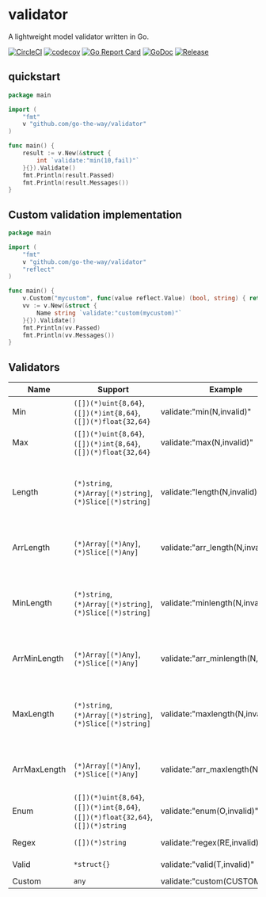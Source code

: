 # validator

A lightweight model validator written in Go.

[![CircleCI](https://circleci.com/gh/go-the-way/validator/tree/main.svg?style=shield)](https://circleci.com/gh/go-the-way/validator/tree/main)
[![codecov](https://codecov.io/gh/go-the-way/validator/branch/main/graph/badge.svg?token=8MAR3J959H)](https://codecov.io/gh/go-the-way/validator)
[![Go Report Card](https://goreportcard.com/badge/github.com/go-the-way/validator)](https://goreportcard.com/report/github.com/go-the-way/validator)
[![GoDoc](https://pkg.go.dev/badge/github.com/go-the-way/validator?status.svg)](https://pkg.go.dev/github.com/go-the-way/validator?tab=doc)
[![Release](https://img.shields.io/github/release/go-the-way/validator.svg?style=flat-square)](https://github.com/go-the-way/validator/releases)

## quickstart

```go
package main

import (
	"fmt"
	v "github.com/go-the-way/validator"
)

func main() {
	result := v.New(&struct {
		int `validate:"min(10,fail)"`
	}{}).Validate()
	fmt.Println(result.Passed)
	fmt.Println(result.Messages())
}
```

## Custom validation implementation

```go
package main

import (
	"fmt"
	v "github.com/go-the-way/validator"
	"reflect"
)

func main() {
	v.Custom("mycustom", func(value reflect.Value) (bool, string) { return false, "mycustom validation." })
	vv := v.New(&struct {
		Name string `validate:"custom(mycustom)"`
	}{}).Validate()
	fmt.Println(vv.Passed)
	fmt.Println(vv.Messages())
}
```

## Validators

| Name         | Support                                                                         | Example                             | Description                                                                                                                      |
|--------------|---------------------------------------------------------------------------------|-------------------------------------|----------------------------------------------------------------------------------------------------------------------------------|
| Min          | `([])(*)uint{8,64}`, `([])(*)int{8,64}`, `([])(*)float{32,64}`                  | validate:"min(N,invalid)"           | `Every value` must be `>= N`                                                                                                     |
| Max          | `([])(*)uint{8,64}`, `([])(*)int{8,64}`, `([])(*)float{32,64}`                  | validate:"max(N,invalid)"           | `Every value` must be `<= N`                                                                                                     |
| Length       | `(*)string`, `(*)Array[(*)string]`, `(*)Slice[(*)string]`                       | validate:"length(N,invalid)"        | `(*)string`: `Value's Len` must be `== N`<br/>`(*)Array[(*)string]` or `(*)Slice[(*)string]`: `Every Value's Len` must be `== N` |
| ArrLength    | `(*)Array[(*)Any]`, `(*)Slice[(*)Any]`                                          | validate:"arr_length(N,invalid)"    | `(*)Array[(*)Any]` or `(*)Slice[(*)Any]`: `Array` or `Slice's Len` must be `== N`                                                |
| MinLength    | `(*)string`, `(*)Array[(*)string]`, `(*)Slice[(*)string]`                       | validate:"minlength(N,invalid)"     | `(*)string`: `Value's Len` must be `>= N`<br/>`(*)Array[(*)string]` or `(*)Slice[(*)string]`: `Every Value's Len` must be `>= N` |
| ArrMinLength | `(*)Array[(*)Any]`, `(*)Slice[(*)Any]`                                          | validate:"arr_minlength(N,invalid)" | `(*)Array[(*)Any]` or `(*)Slice[(*)Any]`: `Array` or `Slice's Len` must be `>= N`                                                |
| MaxLength    | `(*)string`, `(*)Array[(*)string]`, `(*)Slice[(*)string]`                       | validate:"maxlength(N,invalid)"     | `(*)string`: `Value's Len` must be `<= N`<br/>`(*)Array[(*)string]` or `(*)Slice[(*)string]`: `Every Value's Len` must be `<= N` |
| ArrMaxLength | `(*)Array[(*)Any]`, `(*)Slice[(*)Any]`                                          | validate:"arr_maxlength(N,invalid)" | `(*)Array[(*)Any]` or `(*)Slice[(*)Any]`: `Array` or `Slice's Len` must be `<= N`                                                |
| Enum         | `([])(*)uint{8,64}`, `([])(*)int{8,64}`, `([])(*)float{32,64}`, `([])(*)string` | validate:"enum(O,invalid)"          | `Every value` must be one of `O`                                                                                                 |
| Regex        | `([])(*)string`                                                                 | validate:"regex(RE,invalid)"        | `Every value` must be match `RE`                                                                                                 |
| Valid        | `*struct{}`                                                                     | validate:"valid(T,invalid)"         | `Value` must be not `nil`                                                                                                        |
| Custom       | `any`                                                                           | validate:"custom(CUSTOM)"           | `CUSTOM` validation                                                                                                       |